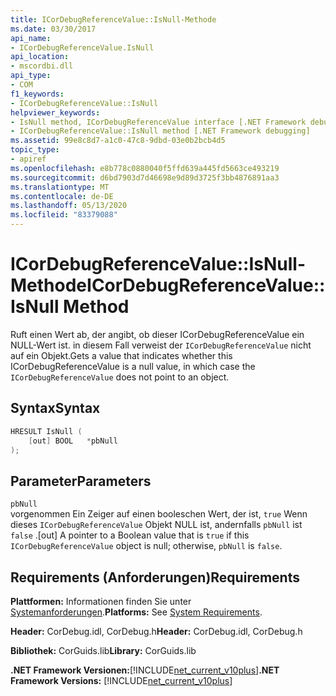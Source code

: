 ```yaml
---
title: ICorDebugReferenceValue::IsNull-Methode
ms.date: 03/30/2017
api_name:
- ICorDebugReferenceValue.IsNull
api_location:
- mscordbi.dll
api_type:
- COM
f1_keywords:
- ICorDebugReferenceValue::IsNull
helpviewer_keywords:
- IsNull method, ICorDebugReferenceValue interface [.NET Framework debugging]
- ICorDebugReferenceValue::IsNull method [.NET Framework debugging]
ms.assetid: 99e8c8d7-a1c0-47c8-9dbd-03e0b2bcb4d5
topic_type:
- apiref
ms.openlocfilehash: e8b778c0880040f5ffd639a445fd5663ce493219
ms.sourcegitcommit: d6bd7903d7d46698e9d89d3725f3bb4876891aa3
ms.translationtype: MT
ms.contentlocale: de-DE
ms.lasthandoff: 05/13/2020
ms.locfileid: "83379088"
---
```

# <a name="icordebugreferencevalueisnull-method"></a><span data-ttu-id="5ec16-102">ICorDebugReferenceValue::IsNull-Methode</span><span class="sxs-lookup"><span data-stu-id="5ec16-102">ICorDebugReferenceValue::IsNull Method</span></span>
<span data-ttu-id="5ec16-103">Ruft einen Wert ab, der angibt, ob dieser ICorDebugReferenceValue ein NULL-Wert ist. in diesem Fall verweist der `ICorDebugReferenceValue` nicht auf ein Objekt.</span><span class="sxs-lookup"><span data-stu-id="5ec16-103">Gets a value that indicates whether this ICorDebugReferenceValue is a null value, in which case the `ICorDebugReferenceValue` does not point to an object.</span></span>  
  
## <a name="syntax"></a><span data-ttu-id="5ec16-104">Syntax</span><span class="sxs-lookup"><span data-stu-id="5ec16-104">Syntax</span></span>  
  
```cpp  
HRESULT IsNull (  
    [out] BOOL   *pbNull  
);  
```  
  
## <a name="parameters"></a><span data-ttu-id="5ec16-105">Parameter</span><span class="sxs-lookup"><span data-stu-id="5ec16-105">Parameters</span></span>  
 `pbNull`  
 <span data-ttu-id="5ec16-106">vorgenommen Ein Zeiger auf einen booleschen Wert, der ist, `true` Wenn dieses `ICorDebugReferenceValue` Objekt NULL ist, andernfalls `pbNull` ist `false` .</span><span class="sxs-lookup"><span data-stu-id="5ec16-106">[out] A pointer to a Boolean value that is `true` if this `ICorDebugReferenceValue` object is null; otherwise, `pbNull` is `false`.</span></span>  
  
## <a name="requirements"></a><span data-ttu-id="5ec16-107">Requirements (Anforderungen)</span><span class="sxs-lookup"><span data-stu-id="5ec16-107">Requirements</span></span>  
 <span data-ttu-id="5ec16-108">**Plattformen:** Informationen finden Sie unter [Systemanforderungen](../../get-started/system-requirements.md).</span><span class="sxs-lookup"><span data-stu-id="5ec16-108">**Platforms:** See [System Requirements](../../get-started/system-requirements.md).</span></span>  
  
 <span data-ttu-id="5ec16-109">**Header:** CorDebug.idl, CorDebug.h</span><span class="sxs-lookup"><span data-stu-id="5ec16-109">**Header:** CorDebug.idl, CorDebug.h</span></span>  
  
 <span data-ttu-id="5ec16-110">**Bibliothek:** CorGuids.lib</span><span class="sxs-lookup"><span data-stu-id="5ec16-110">**Library:** CorGuids.lib</span></span>  
  
 <span data-ttu-id="5ec16-111">**.NET Framework Versionen:**[!INCLUDE[net_current_v10plus](../../../../includes/net-current-v10plus-md.md)]</span><span class="sxs-lookup"><span data-stu-id="5ec16-111">**.NET Framework Versions:** [!INCLUDE[net_current_v10plus](../../../../includes/net-current-v10plus-md.md)]</span></span>
